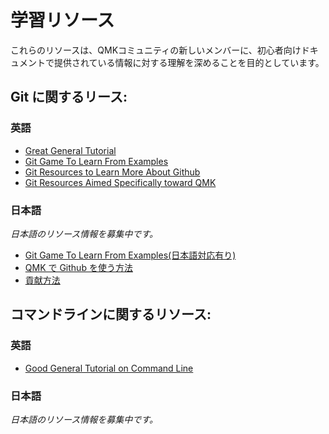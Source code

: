 # 学習リソース

<!---
  grep --no-filename "^[ ]*git diff" docs/ja/*.md | sh
  original document: ed0575fc8:docs/newbs_learn_more_resources.md
  git diff ed0575fc8 HEAD -- docs/newbs_learn_more_resources.md | cat
-->

これらのリソースは、QMKコミュニティの新しいメンバーに、初心者向けドキュメントで提供されている情報に対する理解を深めることを目的としています。

## Git に関するリース:

### 英語

* [Great General Tutorial](https://www.codecademy.com/learn/learn-git)
* [Git Game To Learn From Examples](https://learngitbranching.js.org/)
* [Git Resources to Learn More About Github](getting_started_github.md)
* [Git Resources Aimed Specifically toward QMK](contributing.md)

### 日本語

_日本語のリソース情報を募集中です。_

* [Git Game To Learn From Examples(日本語対応有り)](https://learngitbranching.js.org/)
* [QMK で Github を使う方法](ja/getting_started_github.md)
* [貢献方法](ja/contributing.md)

## コマンドラインに関するリソース:

### 英語

* [Good General Tutorial on Command Line](https://www.codecademy.com/learn/learn-the-command-line)

### 日本語

_日本語のリソース情報を募集中です。_
